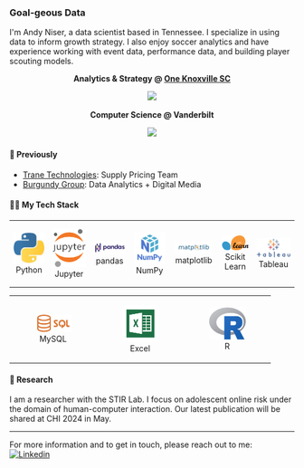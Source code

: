 ### Goal-geous Data

I'm Andy Niser, a data scientist based in Tennessee. I specialize in using data to inform growth strategy. I also enjoy soccer analytics and have experience working with event data, performance data, and building player scouting models. 

**<p align="center"> Analytics & Strategy @ [One Knoxville SC](https:/oneknoxsc.com) </p>**
<p align="center" width="140" height="112.43">
  <img src="https://media.giphy.com/media/rlJIcm72Sw5jEWfxRN/giphy.gif">
</p>

**<p align="center"> Computer Science @ Vanderbilt </p>**
<p align="center" width="140" height="112.43">
  <img src="https://s.yimg.com/ny/api/res/1.2/SuLXzz.7XvrGGxBYWqr.pQ--/YXBwaWQ9aGlnaGxhbmRlcjt3PTY0MDtoPTQyMw--/https://s.yimg.com/os/creatr-uploaded-images/2023-02/38805df0-a820-11ed-beff-15e5d6554c19">
</p>

#### 💼 Previously

* [Trane Technologies](https://tranetechnologies.com): Supply Pricing Team
* [Burgundy Group](https://burgundygroup.com): Data Analytics + Digital Media

#### 👨‍💻 My Tech Stack
<div align="center">
<table align="center">
    <tr>
        <td align="center" width="140" height="112.43">
            <img src="python.jpeg" width="65px"/>
            <br/> Python
        </td>
        <td align="center" width="140" height="112.43">
            <img src="jupyter.png" width="65px"/>
            <br/> Jupyter
        </td>
        <td align="center" width="140" height="112.43">
            <img src="pandas.png" width="65px"/>
            <br/> pandas
        </td>
        <td align="center" width="140" height="112.43">
            <img src="numpy.png" width="65px"/>
            <br/> NumPy
        </td>
        <td align="center" width="140" height="112.43">
            <img src="matplotlib.png" width="65px"/>
            <br/> matplotlib
        </td>
        <td align="center" width="140" height="112.43">
            <img src="scikitlearn.png" width="65px"/>
            <br/> Scikit Learn
        </td>
        <td align="center" width="140" height="112.43">
            <img src="tableau.png" width="65px"/>
            <br/> Tableau
        </td>
    </tr>
</table>
</div>

<div align="center">
<table align="center">
    <tr>
        <td align="center" width="140" height="112.43">
            <img src="sql.png" width="65px"/>
            <br/> MySQL
        </td>
        <td align="center" width="140" height="112.43">
            <img src="excel.png" width="65px"/>
            <br/> Excel
        </td>
        <td align="center" width="140" height="112.43">
            <img src="r.png" width="65px"/>
            <br/> R
        </td>
    </tr>
</table>
</div>

#### 🔭 Research
I am a researcher with the STIR Lab. I focus on adolescent online risk under the domain of human-computer interaction. Our latest publication will be shared at CHI 2024 in May.

----

For more information and to get in touch, please reach out to me: [![Linkedin](https://img.shields.io/badge/LinkedIn-0077B5?style=flat&logo=linkedin&logoColor=white)](https://www.vandy.link/andy)

